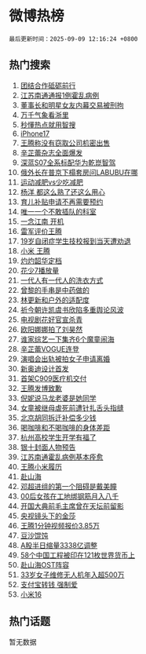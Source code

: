 # 微博热榜

`最后更新时间：2025-09-09 12:16:24 +0800`

## 热门搜索

1. [团结合作砥砺前行](https://m.weibo.cn/search?containerid=100103type%3D1%26t%3D10%26q%3D%23%E5%9B%A2%E7%BB%93%E5%90%88%E4%BD%9C%E7%A0%A5%E7%A0%BA%E5%89%8D%E8%A1%8C%23&stream_entry_id=51&isnewpage=1&extparam=seat%3D1%26cate%3D10103%26q%3D%2523%25E5%259B%25A2%25E7%25BB%2593%25E5%2590%2588%25E4%25BD%259C%25E7%25A0%25A5%25E7%25A0%25BA%25E5%2589%258D%25E8%25A1%258C%2523%26pos%3D0%26filter_type%3Drealtimehot%26stream_entry_id%3D51%26c_type%3D51%26dgr%3D0%26display_time%3D1757391383%26pre_seqid%3D17573913831500198393171)
1. [江苏南通通报1例霍乱病例](https://m.weibo.cn/search?containerid=100103type%3D1%26t%3D10%26q%3D%23%E6%B1%9F%E8%8B%8F%E5%8D%97%E9%80%9A%E9%80%9A%E6%8A%A51%E4%BE%8B%E9%9C%8D%E4%B9%B1%E7%97%85%E4%BE%8B%23&stream_entry_id=31&isnewpage=1&extparam=seat%3D1%26q%3D%2523%25E6%25B1%259F%25E8%258B%258F%25E5%258D%2597%25E9%2580%259A%25E9%2580%259A%25E6%258A%25A51%25E4%25BE%258B%25E9%259C%258D%25E4%25B9%25B1%25E7%2597%2585%25E4%25BE%258B%2523%26pos%3D0%26filter_type%3Drealtimehot%26c_type%3D31%26band_rank%3D1%26cate%3D5001%26realpos%3D1%26flag%3D1%26stream_entry_id%3D31%26lcate%3D5001%26dgr%3D0%26display_time%3D1757391383%26pre_seqid%3D17573913831500198393171)
1. [董事长和明星女友内幕交易被刑拘](https://m.weibo.cn/search?containerid=100103type%3D1%26t%3D10%26q%3D%23%E8%91%A3%E4%BA%8B%E9%95%BF%E5%92%8C%E6%98%8E%E6%98%9F%E5%A5%B3%E5%8F%8B%E5%86%85%E5%B9%95%E4%BA%A4%E6%98%93%E8%A2%AB%E5%88%91%E6%8B%98%23&stream_entry_id=31&isnewpage=1&extparam=seat%3D1%26q%3D%2523%25E8%2591%25A3%25E4%25BA%258B%25E9%2595%25BF%25E5%2592%258C%25E6%2598%258E%25E6%2598%259F%25E5%25A5%25B3%25E5%258F%258B%25E5%2586%2585%25E5%25B9%2595%25E4%25BA%25A4%25E6%2598%2593%25E8%25A2%25AB%25E5%2588%2591%25E6%258B%2598%2523%26pos%3D1%26filter_type%3Drealtimehot%26c_type%3D31%26band_rank%3D2%26cate%3D5001%26realpos%3D2%26flag%3D1%26stream_entry_id%3D31%26lcate%3D5001%26dgr%3D0%26display_time%3D1757391383%26pre_seqid%3D17573913831500198393171)
1. [万千气象看浙里](https://m.weibo.cn/search?containerid=100103type%3D1%26t%3D10%26q%3D%23%E4%B8%87%E5%8D%83%E6%B0%94%E8%B1%A1%E7%9C%8B%E6%B5%99%E9%87%8C%23&stream_entry_id=31&isnewpage=1&extparam=seat%3D1%26q%3D%2523%25E4%25B8%2587%25E5%258D%2583%25E6%25B0%2594%25E8%25B1%25A1%25E7%259C%258B%25E6%25B5%2599%25E9%2587%258C%2523%26pos%3D2%26filter_type%3Drealtimehot%26c_type%3D31%26band_rank%3D3%26cate%3D5001%26realpos%3D3%26flag%3D1%26stream_entry_id%3D31%26lcate%3D5001%26dgr%3D0%26display_time%3D1757391383%26pre_seqid%3D17573913831500198393171)
1. [秒懂热点就用智搜](https://m.weibo.cn/search?containerid=100103type%3D1%26t%3D10%26q%3D%23%E7%A7%92%E6%87%82%E7%83%AD%E7%82%B9%E5%B0%B1%E7%94%A8%E6%99%BA%E6%90%9C%23&stream_entry_id=31&isnewpage=1&extparam=seat%3D1%26q%3D%2523%25E7%25A7%2592%25E6%2587%2582%25E7%2583%25AD%25E7%2582%25B9%25E5%25B0%25B1%25E7%2594%25A8%25E6%2599%25BA%25E6%2590%259C%2523%26pos%3D3%26filter_type%3Drealtimehot%26adid%3D300214%26c_type%3D31%26band_rank%3D4%26cate%3D5001%26is_ad_pos%3D1%26stream_entry_id%3D31%26lcate%3D5001%26dgr%3D0%26display_time%3D1757391383%26pre_seqid%3D17573913831500198393171)
1. [iPhone17](https://m.weibo.cn/search?containerid=100103type%3D1%26t%3D10%26q%3DiPhone17&stream_entry_id=31&isnewpage=1&extparam=seat%3D1%26q%3DiPhone17%26pos%3D4%26filter_type%3Drealtimehot%26c_type%3D31%26band_rank%3D4%26cate%3D5001%26realpos%3D4%26flag%3D0%26stream_entry_id%3D31%26lcate%3D5001%26dgr%3D0%26display_time%3D1757391383%26pre_seqid%3D17573913831500198393171)
1. [王腾称没有窃取公司机密出售](https://m.weibo.cn/search?containerid=100103type%3D1%26t%3D10%26q%3D%23%E7%8E%8B%E8%85%BE%E7%A7%B0%E6%B2%A1%E6%9C%89%E7%AA%83%E5%8F%96%E5%85%AC%E5%8F%B8%E6%9C%BA%E5%AF%86%E5%87%BA%E5%94%AE%23&stream_entry_id=31&isnewpage=1&extparam=seat%3D1%26q%3D%2523%25E7%258E%258B%25E8%2585%25BE%25E7%25A7%25B0%25E6%25B2%25A1%25E6%259C%2589%25E7%25AA%2583%25E5%258F%2596%25E5%2585%25AC%25E5%258F%25B8%25E6%259C%25BA%25E5%25AF%2586%25E5%2587%25BA%25E5%2594%25AE%2523%26pos%3D5%26filter_type%3Drealtimehot%26c_type%3D31%26band_rank%3D5%26cate%3D5001%26realpos%3D5%26flag%3D2%26stream_entry_id%3D31%26lcate%3D5001%26dgr%3D0%26display_time%3D1757391383%26pre_seqid%3D17573913831500198393171)
1. [辛芷蕾杂志全面爆发](https://m.weibo.cn/search?containerid=100103type%3D1%26t%3D10%26q%3D%23%E8%BE%9B%E8%8A%B7%E8%95%BE%E6%9D%82%E5%BF%97%E5%85%A8%E9%9D%A2%E7%88%86%E5%8F%91%23&stream_entry_id=31&isnewpage=1&extparam=seat%3D1%26q%3D%2523%25E8%25BE%259B%25E8%258A%25B7%25E8%2595%25BE%25E6%259D%2582%25E5%25BF%2597%25E5%2585%25A8%25E9%259D%25A2%25E7%2588%2586%25E5%258F%2591%2523%26pos%3D6%26filter_type%3Drealtimehot%26c_type%3D31%26band_rank%3D6%26cate%3D5001%26realpos%3D6%26flag%3D0%26stream_entry_id%3D31%26lcate%3D5001%26dgr%3D0%26display_time%3D1757391383%26pre_seqid%3D17573913831500198393171)
1. [深蓝S07全系标配华为乾崑智驾](https://m.weibo.cn/search?containerid=100103type%3D1%26t%3D10%26q%3D%23%E6%B7%B1%E8%93%9DS07%E5%85%A8%E7%B3%BB%E6%A0%87%E9%85%8D%E5%8D%8E%E4%B8%BA%E4%B9%BE%E5%B4%91%E6%99%BA%E9%A9%BE%23&stream_entry_id=31&isnewpage=1&extparam=seat%3D1%26q%3D%2523%25E6%25B7%25B1%25E8%2593%259DS07%25E5%2585%25A8%25E7%25B3%25BB%25E6%25A0%2587%25E9%2585%258D%25E5%258D%258E%25E4%25B8%25BA%25E4%25B9%25BE%25E5%25B4%2591%25E6%2599%25BA%25E9%25A9%25BE%2523%26pos%3D7%26filter_type%3Drealtimehot%26adid%3D300243%26c_type%3D31%26band_rank%3D7%26cate%3D5001%26topic_ad%3D1%26is_ad_pos%3D1%26stream_entry_id%3D31%26lcate%3D5001%26dgr%3D0%26display_time%3D1757391383%26pre_seqid%3D17573913831500198393171)
1. [俄外长在普京下榻套房问LABUBU在哪](https://m.weibo.cn/search?containerid=100103type%3D1%26t%3D10%26q%3D%23%E4%BF%84%E5%A4%96%E9%95%BF%E5%9C%A8%E6%99%AE%E4%BA%AC%E4%B8%8B%E6%A6%BB%E5%A5%97%E6%88%BF%E9%97%AELABUBU%E5%9C%A8%E5%93%AA%23&stream_entry_id=31&isnewpage=1&extparam=seat%3D1%26q%3D%2523%25E4%25BF%2584%25E5%25A4%2596%25E9%2595%25BF%25E5%259C%25A8%25E6%2599%25AE%25E4%25BA%25AC%25E4%25B8%258B%25E6%25A6%25BB%25E5%25A5%2597%25E6%2588%25BF%25E9%2597%25AELABUBU%25E5%259C%25A8%25E5%2593%25AA%2523%26pos%3D8%26filter_type%3Drealtimehot%26c_type%3D31%26band_rank%3D7%26cate%3D5001%26realpos%3D7%26flag%3D0%26stream_entry_id%3D31%26lcate%3D5001%26dgr%3D0%26display_time%3D1757391383%26pre_seqid%3D17573913831500198393171)
1. [运动减肥vs少吃减肥](https://m.weibo.cn/search?containerid=100103type%3D1%26t%3D10%26q%3D%E8%BF%90%E5%8A%A8%E5%87%8F%E8%82%A5vs%E5%B0%91%E5%90%83%E5%87%8F%E8%82%A5&stream_entry_id=31&isnewpage=1&extparam=seat%3D1%26q%3D%25E8%25BF%2590%25E5%258A%25A8%25E5%2587%258F%25E8%2582%25A5vs%25E5%25B0%2591%25E5%2590%2583%25E5%2587%258F%25E8%2582%25A5%26pos%3D9%26filter_type%3Drealtimehot%26c_type%3D31%26band_rank%3D8%26cate%3D5001%26realpos%3D8%26flag%3D0%26stream_entry_id%3D31%26lcate%3D5001%26dgr%3D0%26display_time%3D1757391383%26pre_seqid%3D17573913831500198393171)
1. [杨洋 都这么熟了还这么用心](https://m.weibo.cn/search?containerid=100103type%3D1%26t%3D10%26q%3D%E6%9D%A8%E6%B4%8B+%E9%83%BD%E8%BF%99%E4%B9%88%E7%86%9F%E4%BA%86%E8%BF%98%E8%BF%99%E4%B9%88%E7%94%A8%E5%BF%83&stream_entry_id=31&isnewpage=1&extparam=seat%3D1%26q%3D%25E6%259D%25A8%25E6%25B4%258B%2520%25E9%2583%25BD%25E8%25BF%2599%25E4%25B9%2588%25E7%2586%259F%25E4%25BA%2586%25E8%25BF%2598%25E8%25BF%2599%25E4%25B9%2588%25E7%2594%25A8%25E5%25BF%2583%26pos%3D10%26filter_type%3Drealtimehot%26c_type%3D31%26band_rank%3D9%26cate%3D5001%26realpos%3D9%26flag%3D0%26stream_entry_id%3D31%26lcate%3D5001%26dgr%3D0%26display_time%3D1757391383%26pre_seqid%3D17573913831500198393171)
1. [育儿补贴申请不再需要预约](https://m.weibo.cn/search?containerid=100103type%3D1%26t%3D10%26q%3D%23%E8%82%B2%E5%84%BF%E8%A1%A5%E8%B4%B4%E7%94%B3%E8%AF%B7%E4%B8%8D%E5%86%8D%E9%9C%80%E8%A6%81%E9%A2%84%E7%BA%A6%23&stream_entry_id=31&isnewpage=1&extparam=seat%3D1%26q%3D%2523%25E8%2582%25B2%25E5%2584%25BF%25E8%25A1%25A5%25E8%25B4%25B4%25E7%2594%25B3%25E8%25AF%25B7%25E4%25B8%258D%25E5%2586%258D%25E9%259C%2580%25E8%25A6%2581%25E9%25A2%2584%25E7%25BA%25A6%2523%26pos%3D11%26filter_type%3Drealtimehot%26c_type%3D31%26band_rank%3D10%26cate%3D5001%26realpos%3D10%26flag%3D0%26stream_entry_id%3D31%26lcate%3D5001%26dgr%3D0%26display_time%3D1757391383%26pre_seqid%3D17573913831500198393171)
1. [唯一一个不敢插队的科室](https://m.weibo.cn/search?containerid=100103type%3D1%26t%3D10%26q%3D%E5%94%AF%E4%B8%80%E4%B8%80%E4%B8%AA%E4%B8%8D%E6%95%A2%E6%8F%92%E9%98%9F%E7%9A%84%E7%A7%91%E5%AE%A4&stream_entry_id=31&isnewpage=1&extparam=seat%3D1%26q%3D%25E5%2594%25AF%25E4%25B8%2580%25E4%25B8%2580%25E4%25B8%25AA%25E4%25B8%258D%25E6%2595%25A2%25E6%258F%2592%25E9%2598%259F%25E7%259A%2584%25E7%25A7%2591%25E5%25AE%25A4%26pos%3D12%26filter_type%3Drealtimehot%26c_type%3D31%26band_rank%3D11%26cate%3D5001%26realpos%3D11%26flag%3D1%26stream_entry_id%3D31%26lcate%3D5001%26dgr%3D0%26display_time%3D1757391383%26pre_seqid%3D17573913831500198393171)
1. [一念江南 开机](https://m.weibo.cn/search?containerid=100103type%3D1%26t%3D10%26q%3D%E4%B8%80%E5%BF%B5%E6%B1%9F%E5%8D%97+%E5%BC%80%E6%9C%BA&stream_entry_id=31&isnewpage=1&extparam=seat%3D1%26q%3D%25E4%25B8%2580%25E5%25BF%25B5%25E6%25B1%259F%25E5%258D%2597%2520%25E5%25BC%2580%25E6%259C%25BA%26pos%3D13%26filter_type%3Drealtimehot%26c_type%3D31%26band_rank%3D12%26cate%3D5001%26realpos%3D12%26flag%3D1%26stream_entry_id%3D31%26lcate%3D5001%26dgr%3D0%26display_time%3D1757391383%26pre_seqid%3D17573913831500198393171)
1. [雷军评价王腾](https://m.weibo.cn/search?containerid=100103type%3D1%26t%3D10%26q%3D%23%E9%9B%B7%E5%86%9B%E8%AF%84%E4%BB%B7%E7%8E%8B%E8%85%BE%23&stream_entry_id=31&isnewpage=1&extparam=seat%3D1%26q%3D%2523%25E9%259B%25B7%25E5%2586%259B%25E8%25AF%2584%25E4%25BB%25B7%25E7%258E%258B%25E8%2585%25BE%2523%26pos%3D14%26filter_type%3Drealtimehot%26c_type%3D31%26band_rank%3D13%26cate%3D5001%26realpos%3D13%26flag%3D1%26stream_entry_id%3D31%26lcate%3D5001%26dgr%3D0%26display_time%3D1757391383%26pre_seqid%3D17573913831500198393171)
1. [19岁自闭症学生技校报到当天遭劝退](https://m.weibo.cn/search?containerid=100103type%3D1%26t%3D10%26q%3D%2319%E5%B2%81%E8%87%AA%E9%97%AD%E7%97%87%E5%AD%A6%E7%94%9F%E6%8A%80%E6%A0%A1%E6%8A%A5%E5%88%B0%E5%BD%93%E5%A4%A9%E9%81%AD%E5%8A%9D%E9%80%80%23&stream_entry_id=31&isnewpage=1&extparam=seat%3D1%26q%3D%252319%25E5%25B2%2581%25E8%2587%25AA%25E9%2597%25AD%25E7%2597%2587%25E5%25AD%25A6%25E7%2594%259F%25E6%258A%2580%25E6%25A0%25A1%25E6%258A%25A5%25E5%2588%25B0%25E5%25BD%2593%25E5%25A4%25A9%25E9%2581%25AD%25E5%258A%259D%25E9%2580%2580%2523%26pos%3D15%26filter_type%3Drealtimehot%26c_type%3D31%26band_rank%3D14%26cate%3D5001%26realpos%3D14%26flag%3D0%26stream_entry_id%3D31%26lcate%3D5001%26dgr%3D0%26display_time%3D1757391383%26pre_seqid%3D17573913831500198393171)
1. [小米 王腾](https://m.weibo.cn/search?containerid=100103type%3D1%26t%3D10%26q%3D%E5%B0%8F%E7%B1%B3+%E7%8E%8B%E8%85%BE&stream_entry_id=31&isnewpage=1&extparam=seat%3D1%26q%3D%25E5%25B0%258F%25E7%25B1%25B3%2520%25E7%258E%258B%25E8%2585%25BE%26pos%3D16%26filter_type%3Drealtimehot%26c_type%3D31%26band_rank%3D15%26cate%3D5001%26realpos%3D15%26flag%3D0%26stream_entry_id%3D31%26lcate%3D5001%26dgr%3D0%26display_time%3D1757391383%26pre_seqid%3D17573913831500198393171)
1. [灼灼韶华定档](https://m.weibo.cn/search?containerid=100103type%3D1%26t%3D10%26q%3D%23%E7%81%BC%E7%81%BC%E9%9F%B6%E5%8D%8E%E5%AE%9A%E6%A1%A3%23&stream_entry_id=31&isnewpage=1&extparam=seat%3D1%26q%3D%2523%25E7%2581%25BC%25E7%2581%25BC%25E9%259F%25B6%25E5%258D%258E%25E5%25AE%259A%25E6%25A1%25A3%2523%26pos%3D17%26filter_type%3Drealtimehot%26c_type%3D31%26band_rank%3D16%26cate%3D5001%26realpos%3D16%26flag%3D1%26stream_entry_id%3D31%26lcate%3D5001%26dgr%3D0%26display_time%3D1757391383%26pre_seqid%3D17573913831500198393171)
1. [花少7播放量](https://m.weibo.cn/search?containerid=100103type%3D1%26t%3D10%26q%3D%E8%8A%B1%E5%B0%917%E6%92%AD%E6%94%BE%E9%87%8F&stream_entry_id=31&isnewpage=1&extparam=seat%3D1%26q%3D%25E8%258A%25B1%25E5%25B0%25917%25E6%2592%25AD%25E6%2594%25BE%25E9%2587%258F%26pos%3D18%26filter_type%3Drealtimehot%26c_type%3D31%26band_rank%3D17%26cate%3D5001%26realpos%3D17%26flag%3D1%26stream_entry_id%3D31%26lcate%3D5001%26dgr%3D0%26display_time%3D1757391383%26pre_seqid%3D17573913831500198393171)
1. [一代人有一代人的洗衣方式](https://m.weibo.cn/search?containerid=100103type%3D1%26t%3D10%26q%3D%23%E4%B8%80%E4%BB%A3%E4%BA%BA%E6%9C%89%E4%B8%80%E4%BB%A3%E4%BA%BA%E7%9A%84%E6%B4%97%E8%A1%A3%E6%96%B9%E5%BC%8F%23&stream_entry_id=31&isnewpage=1&extparam=seat%3D1%26q%3D%2523%25E4%25B8%2580%25E4%25BB%25A3%25E4%25BA%25BA%25E6%259C%2589%25E4%25B8%2580%25E4%25BB%25A3%25E4%25BA%25BA%25E7%259A%2584%25E6%25B4%2597%25E8%25A1%25A3%25E6%2596%25B9%25E5%25BC%258F%2523%26pos%3D19%26filter_type%3Drealtimehot%26c_type%3D31%26band_rank%3D18%26cate%3D5001%26realpos%3D18%26flag%3D1%26stream_entry_id%3D31%26lcate%3D5001%26dgr%3D0%26display_time%3D1757391383%26pre_seqid%3D17573913831500198393171)
1. [曾黎的手串是中药做的](https://m.weibo.cn/search?containerid=100103type%3D1%26t%3D10%26q%3D%E6%9B%BE%E9%BB%8E%E7%9A%84%E6%89%8B%E4%B8%B2%E6%98%AF%E4%B8%AD%E8%8D%AF%E5%81%9A%E7%9A%84&stream_entry_id=31&isnewpage=1&extparam=seat%3D1%26q%3D%25E6%259B%25BE%25E9%25BB%258E%25E7%259A%2584%25E6%2589%258B%25E4%25B8%25B2%25E6%2598%25AF%25E4%25B8%25AD%25E8%258D%25AF%25E5%2581%259A%25E7%259A%2584%26pos%3D20%26filter_type%3Drealtimehot%26c_type%3D31%26band_rank%3D19%26cate%3D5001%26realpos%3D19%26flag%3D1%26stream_entry_id%3D31%26lcate%3D5001%26dgr%3D0%26display_time%3D1757391383%26pre_seqid%3D17573913831500198393171)
1. [林更新和户外的适配度](https://m.weibo.cn/search?containerid=100103type%3D1%26t%3D10%26q%3D%23%E6%9E%97%E6%9B%B4%E6%96%B0%E5%92%8C%E6%88%B7%E5%A4%96%E7%9A%84%E9%80%82%E9%85%8D%E5%BA%A6%23&stream_entry_id=31&isnewpage=1&extparam=seat%3D1%26q%3D%2523%25E6%259E%2597%25E6%259B%25B4%25E6%2596%25B0%25E5%2592%258C%25E6%2588%25B7%25E5%25A4%2596%25E7%259A%2584%25E9%2580%2582%25E9%2585%258D%25E5%25BA%25A6%2523%26pos%3D21%26filter_type%3Drealtimehot%26c_type%3D31%26band_rank%3D20%26cate%3D5001%26realpos%3D20%26flag%3D1%26stream_entry_id%3D31%26lcate%3D5001%26dgr%3D0%26display_time%3D1757391383%26pre_seqid%3D17573913831500198393171)
1. [祈今朝许凯虞书欣陷多重舆论风波](https://m.weibo.cn/search?containerid=100103type%3D1%26t%3D10%26q%3D%23%E7%A5%88%E4%BB%8A%E6%9C%9D%E8%AE%B8%E5%87%AF%E8%99%9E%E4%B9%A6%E6%AC%A3%E9%99%B7%E5%A4%9A%E9%87%8D%E8%88%86%E8%AE%BA%E9%A3%8E%E6%B3%A2%23&stream_entry_id=31&isnewpage=1&extparam=seat%3D1%26q%3D%2523%25E7%25A5%2588%25E4%25BB%258A%25E6%259C%259D%25E8%25AE%25B8%25E5%2587%25AF%25E8%2599%259E%25E4%25B9%25A6%25E6%25AC%25A3%25E9%2599%25B7%25E5%25A4%259A%25E9%2587%258D%25E8%2588%2586%25E8%25AE%25BA%25E9%25A3%258E%25E6%25B3%25A2%2523%26pos%3D22%26filter_type%3Drealtimehot%26c_type%3D31%26band_rank%3D21%26cate%3D5001%26realpos%3D21%26flag%3D2%26stream_entry_id%3D31%26lcate%3D5001%26dgr%3D0%26display_time%3D1757391383%26pre_seqid%3D17573913831500198393171)
1. [电视剧花好官宣杀青](https://m.weibo.cn/search?containerid=100103type%3D1%26t%3D10%26q%3D%23%E7%94%B5%E8%A7%86%E5%89%A7%E8%8A%B1%E5%A5%BD%E5%AE%98%E5%AE%A3%E6%9D%80%E9%9D%92%23&stream_entry_id=31&isnewpage=1&extparam=seat%3D1%26q%3D%2523%25E7%2594%25B5%25E8%25A7%2586%25E5%2589%25A7%25E8%258A%25B1%25E5%25A5%25BD%25E5%25AE%2598%25E5%25AE%25A3%25E6%259D%2580%25E9%259D%2592%2523%26pos%3D23%26filter_type%3Drealtimehot%26c_type%3D31%26band_rank%3D22%26cate%3D5001%26realpos%3D22%26flag%3D1%26stream_entry_id%3D31%26lcate%3D5001%26dgr%3D0%26display_time%3D1757391383%26pre_seqid%3D17573913831500198393171)
1. [欧阳娜娜拍了刘昊然](https://m.weibo.cn/search?containerid=100103type%3D1%26t%3D10%26q%3D%23%E6%AC%A7%E9%98%B3%E5%A8%9C%E5%A8%9C%E6%8B%8D%E4%BA%86%E5%88%98%E6%98%8A%E7%84%B6%23&stream_entry_id=31&isnewpage=1&extparam=seat%3D1%26q%3D%2523%25E6%25AC%25A7%25E9%2598%25B3%25E5%25A8%259C%25E5%25A8%259C%25E6%258B%258D%25E4%25BA%2586%25E5%2588%2598%25E6%2598%258A%25E7%2584%25B6%2523%26pos%3D24%26filter_type%3Drealtimehot%26c_type%3D31%26band_rank%3D23%26cate%3D5001%26realpos%3D23%26flag%3D0%26stream_entry_id%3D31%26lcate%3D5001%26dgr%3D0%26display_time%3D1757391383%26pre_seqid%3D17573913831500198393171)
1. [谁家综艺一下集齐6个魔童闹海](https://m.weibo.cn/search?containerid=100103type%3D1%26t%3D10%26q%3D%E8%B0%81%E5%AE%B6%E7%BB%BC%E8%89%BA%E4%B8%80%E4%B8%8B%E9%9B%86%E9%BD%906%E4%B8%AA%E9%AD%94%E7%AB%A5%E9%97%B9%E6%B5%B7&stream_entry_id=31&isnewpage=1&extparam=seat%3D1%26q%3D%25E8%25B0%2581%25E5%25AE%25B6%25E7%25BB%25BC%25E8%2589%25BA%25E4%25B8%2580%25E4%25B8%258B%25E9%259B%2586%25E9%25BD%25906%25E4%25B8%25AA%25E9%25AD%2594%25E7%25AB%25A5%25E9%2597%25B9%25E6%25B5%25B7%26pos%3D25%26filter_type%3Drealtimehot%26c_type%3D31%26band_rank%3D24%26cate%3D5001%26realpos%3D24%26flag%3D1%26stream_entry_id%3D31%26lcate%3D5001%26dgr%3D0%26display_time%3D1757391383%26pre_seqid%3D17573913831500198393171)
1. [辛芷蕾VOGUE连登](https://m.weibo.cn/search?containerid=100103type%3D1%26t%3D10%26q%3D%23%E8%BE%9B%E8%8A%B7%E8%95%BEVOGUE%E8%BF%9E%E7%99%BB%23&stream_entry_id=31&isnewpage=1&extparam=seat%3D1%26q%3D%2523%25E8%25BE%259B%25E8%258A%25B7%25E8%2595%25BEVOGUE%25E8%25BF%259E%25E7%2599%25BB%2523%26pos%3D26%26filter_type%3Drealtimehot%26c_type%3D31%26band_rank%3D25%26cate%3D5001%26realpos%3D25%26flag%3D1%26stream_entry_id%3D31%26lcate%3D5001%26dgr%3D0%26display_time%3D1757391383%26pre_seqid%3D17573913831500198393171)
1. [演唱会出轨被拍女子申请离婚](https://m.weibo.cn/search?containerid=100103type%3D1%26t%3D10%26q%3D%23%E6%BC%94%E5%94%B1%E4%BC%9A%E5%87%BA%E8%BD%A8%E8%A2%AB%E6%8B%8D%E5%A5%B3%E5%AD%90%E7%94%B3%E8%AF%B7%E7%A6%BB%E5%A9%9A%23&stream_entry_id=31&isnewpage=1&extparam=seat%3D1%26q%3D%2523%25E6%25BC%2594%25E5%2594%25B1%25E4%25BC%259A%25E5%2587%25BA%25E8%25BD%25A8%25E8%25A2%25AB%25E6%258B%258D%25E5%25A5%25B3%25E5%25AD%2590%25E7%2594%25B3%25E8%25AF%25B7%25E7%25A6%25BB%25E5%25A9%259A%2523%26pos%3D27%26filter_type%3Drealtimehot%26c_type%3D31%26band_rank%3D26%26cate%3D5001%26realpos%3D26%26flag%3D1%26stream_entry_id%3D31%26lcate%3D5001%26dgr%3D0%26display_time%3D1757391383%26pre_seqid%3D17573913831500198393171)
1. [新奥迪设计首发](https://m.weibo.cn/search?containerid=100103type%3D1%26t%3D10%26q%3D%23%E6%96%B0%E5%A5%A5%E8%BF%AA%E8%AE%BE%E8%AE%A1%E9%A6%96%E5%8F%91%23&stream_entry_id=31&isnewpage=1&extparam=seat%3D1%26q%3D%2523%25E6%2596%25B0%25E5%25A5%25A5%25E8%25BF%25AA%25E8%25AE%25BE%25E8%25AE%25A1%25E9%25A6%2596%25E5%258F%2591%2523%26pos%3D28%26filter_type%3Drealtimehot%26c_type%3D31%26band_rank%3D27%26cate%3D5001%26realpos%3D27%26flag%3D1%26stream_entry_id%3D31%26lcate%3D5001%26dgr%3D0%26display_time%3D1757391383%26pre_seqid%3D17573913831500198393171)
1. [首架C909医疗机交付](https://m.weibo.cn/search?containerid=100103type%3D1%26t%3D10%26q%3D%23%E9%A6%96%E6%9E%B6C909%E5%8C%BB%E7%96%97%E6%9C%BA%E4%BA%A4%E4%BB%98%23&stream_entry_id=31&isnewpage=1&extparam=seat%3D1%26q%3D%2523%25E9%25A6%2596%25E6%259E%25B6C909%25E5%258C%25BB%25E7%2596%2597%25E6%259C%25BA%25E4%25BA%25A4%25E4%25BB%2598%2523%26pos%3D29%26filter_type%3Drealtimehot%26c_type%3D31%26band_rank%3D28%26cate%3D5001%26realpos%3D28%26flag%3D1%26stream_entry_id%3D31%26lcate%3D5001%26dgr%3D0%26display_time%3D1757391383%26pre_seqid%3D17573913831500198393171)
1. [王腾发博致歉](https://m.weibo.cn/search?containerid=100103type%3D1%26t%3D10%26q%3D%E7%8E%8B%E8%85%BE%E5%8F%91%E5%8D%9A%E8%87%B4%E6%AD%89&stream_entry_id=31&isnewpage=1&extparam=seat%3D1%26q%3D%25E7%258E%258B%25E8%2585%25BE%25E5%258F%2591%25E5%258D%259A%25E8%2587%25B4%25E6%25AD%2589%26pos%3D30%26filter_type%3Drealtimehot%26c_type%3D31%26band_rank%3D29%26cate%3D5001%26realpos%3D29%26flag%3D0%26stream_entry_id%3D31%26lcate%3D5001%26dgr%3D0%26display_time%3D1757391383%26pre_seqid%3D17573913831500198393171)
1. [倪妮说马龙老婆是她同学](https://m.weibo.cn/search?containerid=100103type%3D1%26t%3D10%26q%3D%23%E5%80%AA%E5%A6%AE%E8%AF%B4%E9%A9%AC%E9%BE%99%E8%80%81%E5%A9%86%E6%98%AF%E5%A5%B9%E5%90%8C%E5%AD%A6%23&stream_entry_id=31&isnewpage=1&extparam=seat%3D1%26q%3D%2523%25E5%2580%25AA%25E5%25A6%25AE%25E8%25AF%25B4%25E9%25A9%25AC%25E9%25BE%2599%25E8%2580%2581%25E5%25A9%2586%25E6%2598%25AF%25E5%25A5%25B9%25E5%2590%258C%25E5%25AD%25A6%2523%26pos%3D31%26filter_type%3Drealtimehot%26c_type%3D31%26band_rank%3D30%26cate%3D5001%26realpos%3D30%26flag%3D1%26stream_entry_id%3D31%26lcate%3D5001%26dgr%3D0%26display_time%3D1757391383%26pre_seqid%3D17573913831500198393171)
1. [女童被继母虐死前遭针扎舌头指缝](https://m.weibo.cn/search?containerid=100103type%3D1%26t%3D10%26q%3D%23%E5%A5%B3%E7%AB%A5%E8%A2%AB%E7%BB%A7%E6%AF%8D%E8%99%90%E6%AD%BB%E5%89%8D%E9%81%AD%E9%92%88%E6%89%8E%E8%88%8C%E5%A4%B4%E6%8C%87%E7%BC%9D%23&stream_entry_id=31&isnewpage=1&extparam=seat%3D1%26q%3D%2523%25E5%25A5%25B3%25E7%25AB%25A5%25E8%25A2%25AB%25E7%25BB%25A7%25E6%25AF%258D%25E8%2599%2590%25E6%25AD%25BB%25E5%2589%258D%25E9%2581%25AD%25E9%2592%2588%25E6%2589%258E%25E8%2588%258C%25E5%25A4%25B4%25E6%258C%2587%25E7%25BC%259D%2523%26pos%3D32%26filter_type%3Drealtimehot%26c_type%3D31%26band_rank%3D31%26cate%3D5001%26realpos%3D31%26flag%3D1%26stream_entry_id%3D31%26lcate%3D5001%26dgr%3D0%26display_time%3D1757391383%26pre_seqid%3D17573913831500198393171)
1. [北京胡同拆迁补偿多少钱](https://m.weibo.cn/search?containerid=100103type%3D1%26t%3D10%26q%3D%E5%8C%97%E4%BA%AC%E8%83%A1%E5%90%8C%E6%8B%86%E8%BF%81%E8%A1%A5%E5%81%BF%E5%A4%9A%E5%B0%91%E9%92%B1&stream_entry_id=31&isnewpage=1&extparam=seat%3D1%26q%3D%25E5%258C%2597%25E4%25BA%25AC%25E8%2583%25A1%25E5%2590%258C%25E6%258B%2586%25E8%25BF%2581%25E8%25A1%25A5%25E5%2581%25BF%25E5%25A4%259A%25E5%25B0%2591%25E9%2592%25B1%26pos%3D33%26filter_type%3Drealtimehot%26c_type%3D31%26band_rank%3D32%26cate%3D5001%26realpos%3D32%26flag%3D1%26stream_entry_id%3D31%26lcate%3D5001%26dgr%3D0%26display_time%3D1757391383%26pre_seqid%3D17573913831500198393171)
1. [喝咖啡和不喝咖啡的身体差距](https://m.weibo.cn/search?containerid=100103type%3D1%26t%3D10%26q%3D%E5%96%9D%E5%92%96%E5%95%A1%E5%92%8C%E4%B8%8D%E5%96%9D%E5%92%96%E5%95%A1%E7%9A%84%E8%BA%AB%E4%BD%93%E5%B7%AE%E8%B7%9D&stream_entry_id=31&isnewpage=1&extparam=seat%3D1%26q%3D%25E5%2596%259D%25E5%2592%2596%25E5%2595%25A1%25E5%2592%258C%25E4%25B8%258D%25E5%2596%259D%25E5%2592%2596%25E5%2595%25A1%25E7%259A%2584%25E8%25BA%25AB%25E4%25BD%2593%25E5%25B7%25AE%25E8%25B7%259D%26pos%3D34%26filter_type%3Drealtimehot%26c_type%3D31%26band_rank%3D33%26cate%3D5001%26realpos%3D33%26flag%3D1%26stream_entry_id%3D31%26lcate%3D5001%26dgr%3D0%26display_time%3D1757391383%26pre_seqid%3D17573913831500198393171)
1. [杭州高校学生开学有福了](https://m.weibo.cn/search?containerid=100103type%3D1%26t%3D10%26q%3D%E6%9D%AD%E5%B7%9E%E9%AB%98%E6%A0%A1%E5%AD%A6%E7%94%9F%E5%BC%80%E5%AD%A6%E6%9C%89%E7%A6%8F%E4%BA%86&stream_entry_id=31&isnewpage=1&extparam=seat%3D1%26q%3D%25E6%259D%25AD%25E5%25B7%259E%25E9%25AB%2598%25E6%25A0%25A1%25E5%25AD%25A6%25E7%2594%259F%25E5%25BC%2580%25E5%25AD%25A6%25E6%259C%2589%25E7%25A6%258F%25E4%25BA%2586%26pos%3D35%26filter_type%3Drealtimehot%26c_type%3D31%26band_rank%3D34%26cate%3D5001%26realpos%3D34%26flag%3D1%26stream_entry_id%3D31%26lcate%3D5001%26dgr%3D0%26display_time%3D1757391383%26pre_seqid%3D17573913831500198393171)
1. [银十封面人物预告](https://m.weibo.cn/search?containerid=100103type%3D1%26t%3D10%26q%3D%23%E9%93%B6%E5%8D%81%E5%B0%81%E9%9D%A2%E4%BA%BA%E7%89%A9%E9%A2%84%E5%91%8A%23&stream_entry_id=31&isnewpage=1&extparam=seat%3D1%26q%3D%2523%25E9%2593%25B6%25E5%258D%2581%25E5%25B0%2581%25E9%259D%25A2%25E4%25BA%25BA%25E7%2589%25A9%25E9%25A2%2584%25E5%2591%258A%2523%26pos%3D36%26filter_type%3Drealtimehot%26c_type%3D31%26band_rank%3D35%26cate%3D5001%26realpos%3D35%26flag%3D1%26stream_entry_id%3D31%26lcate%3D5001%26dgr%3D0%26display_time%3D1757391383%26pre_seqid%3D17573913831500198393171)
1. [江苏南通霍乱病例基本痊愈](https://m.weibo.cn/search?containerid=100103type%3D1%26t%3D10%26q%3D%23%E6%B1%9F%E8%8B%8F%E5%8D%97%E9%80%9A%E9%9C%8D%E4%B9%B1%E7%97%85%E4%BE%8B%E5%9F%BA%E6%9C%AC%E7%97%8A%E6%84%88%23&stream_entry_id=31&isnewpage=1&extparam=seat%3D1%26q%3D%2523%25E6%25B1%259F%25E8%258B%258F%25E5%258D%2597%25E9%2580%259A%25E9%259C%258D%25E4%25B9%25B1%25E7%2597%2585%25E4%25BE%258B%25E5%259F%25BA%25E6%259C%25AC%25E7%2597%258A%25E6%2584%2588%2523%26pos%3D37%26filter_type%3Drealtimehot%26c_type%3D31%26band_rank%3D36%26cate%3D5001%26realpos%3D36%26flag%3D1%26stream_entry_id%3D31%26lcate%3D5001%26dgr%3D0%26display_time%3D1757391383%26pre_seqid%3D17573913831500198393171)
1. [王腾小米履历](https://m.weibo.cn/search?containerid=100103type%3D1%26t%3D10%26q%3D%23%E7%8E%8B%E8%85%BE%E5%B0%8F%E7%B1%B3%E5%B1%A5%E5%8E%86%23&stream_entry_id=31&isnewpage=1&extparam=seat%3D1%26q%3D%2523%25E7%258E%258B%25E8%2585%25BE%25E5%25B0%258F%25E7%25B1%25B3%25E5%25B1%25A5%25E5%258E%2586%2523%26pos%3D38%26filter_type%3Drealtimehot%26c_type%3D31%26band_rank%3D37%26cate%3D5001%26realpos%3D37%26flag%3D1%26stream_entry_id%3D31%26lcate%3D5001%26dgr%3D0%26display_time%3D1757391383%26pre_seqid%3D17573913831500198393171)
1. [赴山海](https://m.weibo.cn/search?containerid=100103type%3D1%26t%3D10%26q%3D%E8%B5%B4%E5%B1%B1%E6%B5%B7&stream_entry_id=31&isnewpage=1&extparam=seat%3D1%26q%3D%25E8%25B5%25B4%25E5%25B1%25B1%25E6%25B5%25B7%26pos%3D39%26filter_type%3Drealtimehot%26c_type%3D31%26band_rank%3D38%26cate%3D5001%26realpos%3D38%26flag%3D0%26stream_entry_id%3D31%26lcate%3D5001%26dgr%3D0%26display_time%3D1757391383%26pre_seqid%3D17573913831500198393171)
1. [邓超进组的第一个阻碍是戴美瞳](https://m.weibo.cn/search?containerid=100103type%3D1%26t%3D10%26q%3D%E9%82%93%E8%B6%85%E8%BF%9B%E7%BB%84%E7%9A%84%E7%AC%AC%E4%B8%80%E4%B8%AA%E9%98%BB%E7%A2%8D%E6%98%AF%E6%88%B4%E7%BE%8E%E7%9E%B3&stream_entry_id=31&isnewpage=1&extparam=seat%3D1%26q%3D%25E9%2582%2593%25E8%25B6%2585%25E8%25BF%259B%25E7%25BB%2584%25E7%259A%2584%25E7%25AC%25AC%25E4%25B8%2580%25E4%25B8%25AA%25E9%2598%25BB%25E7%25A2%258D%25E6%2598%25AF%25E6%2588%25B4%25E7%25BE%258E%25E7%259E%25B3%26pos%3D40%26filter_type%3Drealtimehot%26c_type%3D31%26band_rank%3D39%26cate%3D5001%26realpos%3D39%26flag%3D1%26stream_entry_id%3D31%26lcate%3D5001%26dgr%3D0%26display_time%3D1757391383%26pre_seqid%3D17573913831500198393171)
1. [00后女孩在工地绑钢筋月入八千](https://m.weibo.cn/search?containerid=100103type%3D1%26t%3D10%26q%3D%2300%E5%90%8E%E5%A5%B3%E5%AD%A9%E5%9C%A8%E5%B7%A5%E5%9C%B0%E7%BB%91%E9%92%A2%E7%AD%8B%E6%9C%88%E5%85%A5%E5%85%AB%E5%8D%83%23&stream_entry_id=31&isnewpage=1&extparam=seat%3D1%26q%3D%252300%25E5%2590%258E%25E5%25A5%25B3%25E5%25AD%25A9%25E5%259C%25A8%25E5%25B7%25A5%25E5%259C%25B0%25E7%25BB%2591%25E9%2592%25A2%25E7%25AD%258B%25E6%259C%2588%25E5%2585%25A5%25E5%2585%25AB%25E5%258D%2583%2523%26pos%3D41%26filter_type%3Drealtimehot%26c_type%3D31%26band_rank%3D40%26cate%3D5001%26realpos%3D40%26flag%3D1%26stream_entry_id%3D31%26lcate%3D5001%26dgr%3D0%26display_time%3D1757391383%26pre_seqid%3D17573913831500198393171)
1. [开国大典前毛主席曾在天坛前留影](https://m.weibo.cn/search?containerid=100103type%3D1%26t%3D10%26q%3D%23%E5%BC%80%E5%9B%BD%E5%A4%A7%E5%85%B8%E5%89%8D%E6%AF%9B%E4%B8%BB%E5%B8%AD%E6%9B%BE%E5%9C%A8%E5%A4%A9%E5%9D%9B%E5%89%8D%E7%95%99%E5%BD%B1%23&stream_entry_id=31&isnewpage=1&extparam=seat%3D1%26q%3D%2523%25E5%25BC%2580%25E5%259B%25BD%25E5%25A4%25A7%25E5%2585%25B8%25E5%2589%258D%25E6%25AF%259B%25E4%25B8%25BB%25E5%25B8%25AD%25E6%259B%25BE%25E5%259C%25A8%25E5%25A4%25A9%25E5%259D%259B%25E5%2589%258D%25E7%2595%2599%25E5%25BD%25B1%2523%26pos%3D42%26filter_type%3Drealtimehot%26c_type%3D31%26band_rank%3D41%26cate%3D5001%26realpos%3D41%26flag%3D0%26stream_entry_id%3D31%26lcate%3D5001%26dgr%3D0%26display_time%3D1757391383%26pre_seqid%3D17573913831500198393171)
1. [央视镜头下的金莎](https://m.weibo.cn/search?containerid=100103type%3D1%26t%3D10%26q%3D%E5%A4%AE%E8%A7%86%E9%95%9C%E5%A4%B4%E4%B8%8B%E7%9A%84%E9%87%91%E8%8E%8E&stream_entry_id=31&isnewpage=1&extparam=seat%3D1%26q%3D%25E5%25A4%25AE%25E8%25A7%2586%25E9%2595%259C%25E5%25A4%25B4%25E4%25B8%258B%25E7%259A%2584%25E9%2587%2591%25E8%258E%258E%26pos%3D43%26filter_type%3Drealtimehot%26c_type%3D31%26band_rank%3D42%26cate%3D5001%26realpos%3D42%26flag%3D1%26stream_entry_id%3D31%26lcate%3D5001%26dgr%3D0%26display_time%3D1757391383%26pre_seqid%3D17573913831500198393171)
1. [王腾1分钟视频报价3.85万](https://m.weibo.cn/search?containerid=100103type%3D1%26t%3D10%26q%3D%23%E7%8E%8B%E8%85%BE1%E5%88%86%E9%92%9F%E8%A7%86%E9%A2%91%E6%8A%A5%E4%BB%B73.85%E4%B8%87%23&stream_entry_id=31&isnewpage=1&extparam=seat%3D1%26q%3D%2523%25E7%258E%258B%25E8%2585%25BE1%25E5%2588%2586%25E9%2592%259F%25E8%25A7%2586%25E9%25A2%2591%25E6%258A%25A5%25E4%25BB%25B73.85%25E4%25B8%2587%2523%26pos%3D44%26filter_type%3Drealtimehot%26c_type%3D31%26band_rank%3D43%26cate%3D5001%26realpos%3D43%26flag%3D1%26stream_entry_id%3D31%26lcate%3D5001%26dgr%3D0%26display_time%3D1757391383%26pre_seqid%3D17573913831500198393171)
1. [豆沙馄饨](https://m.weibo.cn/search?containerid=100103type%3D1%26t%3D10%26q%3D%E8%B1%86%E6%B2%99%E9%A6%84%E9%A5%A8&stream_entry_id=31&isnewpage=1&extparam=seat%3D1%26q%3D%25E8%25B1%2586%25E6%25B2%2599%25E9%25A6%2584%25E9%25A5%25A8%26pos%3D45%26filter_type%3Drealtimehot%26c_type%3D31%26band_rank%3D44%26cate%3D5001%26realpos%3D44%26flag%3D1%26stream_entry_id%3D31%26lcate%3D5001%26dgr%3D0%26display_time%3D1757391383%26pre_seqid%3D17573913831500198393171)
1. [A股半日缩量3338亿调整](https://m.weibo.cn/search?containerid=100103type%3D1%26t%3D10%26q%3D%23A%E8%82%A1%E5%8D%8A%E6%97%A5%E7%BC%A9%E9%87%8F3338%E4%BA%BF%E8%B0%83%E6%95%B4%23&stream_entry_id=31&isnewpage=1&extparam=seat%3D1%26q%3D%2523A%25E8%2582%25A1%25E5%258D%258A%25E6%2597%25A5%25E7%25BC%25A9%25E9%2587%258F3338%25E4%25BA%25BF%25E8%25B0%2583%25E6%2595%25B4%2523%26pos%3D46%26filter_type%3Drealtimehot%26c_type%3D31%26band_rank%3D45%26cate%3D5001%26realpos%3D45%26flag%3D1%26stream_entry_id%3D31%26lcate%3D5001%26dgr%3D0%26display_time%3D1757391383%26pre_seqid%3D17573913831500198393171)
1. [58个中国工程被印在121枚世界货币上](https://m.weibo.cn/search?containerid=100103type%3D1%26t%3D10%26q%3D%2358%E4%B8%AA%E4%B8%AD%E5%9B%BD%E5%B7%A5%E7%A8%8B%E8%A2%AB%E5%8D%B0%E5%9C%A8121%E6%9E%9A%E4%B8%96%E7%95%8C%E8%B4%A7%E5%B8%81%E4%B8%8A%23&stream_entry_id=31&isnewpage=1&extparam=seat%3D1%26q%3D%252358%25E4%25B8%25AA%25E4%25B8%25AD%25E5%259B%25BD%25E5%25B7%25A5%25E7%25A8%258B%25E8%25A2%25AB%25E5%258D%25B0%25E5%259C%25A8121%25E6%259E%259A%25E4%25B8%2596%25E7%2595%258C%25E8%25B4%25A7%25E5%25B8%2581%25E4%25B8%258A%2523%26pos%3D47%26filter_type%3Drealtimehot%26c_type%3D31%26band_rank%3D46%26cate%3D5001%26realpos%3D46%26flag%3D0%26stream_entry_id%3D31%26lcate%3D5001%26dgr%3D0%26display_time%3D1757391383%26pre_seqid%3D17573913831500198393171)
1. [赴山海OST阵容](https://m.weibo.cn/search?containerid=100103type%3D1%26t%3D10%26q%3D%23%E8%B5%B4%E5%B1%B1%E6%B5%B7OST%E9%98%B5%E5%AE%B9%23&stream_entry_id=31&isnewpage=1&extparam=seat%3D1%26q%3D%2523%25E8%25B5%25B4%25E5%25B1%25B1%25E6%25B5%25B7OST%25E9%2598%25B5%25E5%25AE%25B9%2523%26pos%3D48%26filter_type%3Drealtimehot%26c_type%3D31%26band_rank%3D47%26cate%3D5001%26realpos%3D47%26flag%3D1%26stream_entry_id%3D31%26lcate%3D5001%26dgr%3D0%26display_time%3D1757391383%26pre_seqid%3D17573913831500198393171)
1. [33岁女子维修无人机年入超500万](https://m.weibo.cn/search?containerid=100103type%3D1%26t%3D10%26q%3D%2333%E5%B2%81%E5%A5%B3%E5%AD%90%E7%BB%B4%E4%BF%AE%E6%97%A0%E4%BA%BA%E6%9C%BA%E5%B9%B4%E5%85%A5%E8%B6%85500%E4%B8%87%23&stream_entry_id=31&isnewpage=1&extparam=seat%3D1%26q%3D%252333%25E5%25B2%2581%25E5%25A5%25B3%25E5%25AD%2590%25E7%25BB%25B4%25E4%25BF%25AE%25E6%2597%25A0%25E4%25BA%25BA%25E6%259C%25BA%25E5%25B9%25B4%25E5%2585%25A5%25E8%25B6%2585500%25E4%25B8%2587%2523%26pos%3D49%26filter_type%3Drealtimehot%26c_type%3D31%26band_rank%3D48%26cate%3D5001%26realpos%3D48%26flag%3D0%26stream_entry_id%3D31%26lcate%3D5001%26dgr%3D0%26display_time%3D1757391383%26pre_seqid%3D17573913831500198393171)
1. [支付宝转钱 强制爱](https://m.weibo.cn/search?containerid=100103type%3D1%26t%3D10%26q%3D%E6%94%AF%E4%BB%98%E5%AE%9D%E8%BD%AC%E9%92%B1+%E5%BC%BA%E5%88%B6%E7%88%B1&stream_entry_id=31&isnewpage=1&extparam=seat%3D1%26q%3D%25E6%2594%25AF%25E4%25BB%2598%25E5%25AE%259D%25E8%25BD%25AC%25E9%2592%25B1%2520%25E5%25BC%25BA%25E5%2588%25B6%25E7%2588%25B1%26pos%3D50%26filter_type%3Drealtimehot%26c_type%3D31%26band_rank%3D49%26cate%3D5001%26realpos%3D49%26flag%3D1%26stream_entry_id%3D31%26lcate%3D5001%26dgr%3D0%26display_time%3D1757391383%26pre_seqid%3D17573913831500198393171)
1. [小米16](https://m.weibo.cn/search?containerid=100103type%3D1%26t%3D10%26q%3D%E5%B0%8F%E7%B1%B316&stream_entry_id=31&isnewpage=1&extparam=seat%3D1%26q%3D%25E5%25B0%258F%25E7%25B1%25B316%26pos%3D51%26filter_type%3Drealtimehot%26c_type%3D31%26band_rank%3D50%26cate%3D5001%26realpos%3D50%26flag%3D1%26stream_entry_id%3D31%26lcate%3D5001%26dgr%3D0%26display_time%3D1757391383%26pre_seqid%3D17573913831500198393171)

## 热门话题

暂无数据

